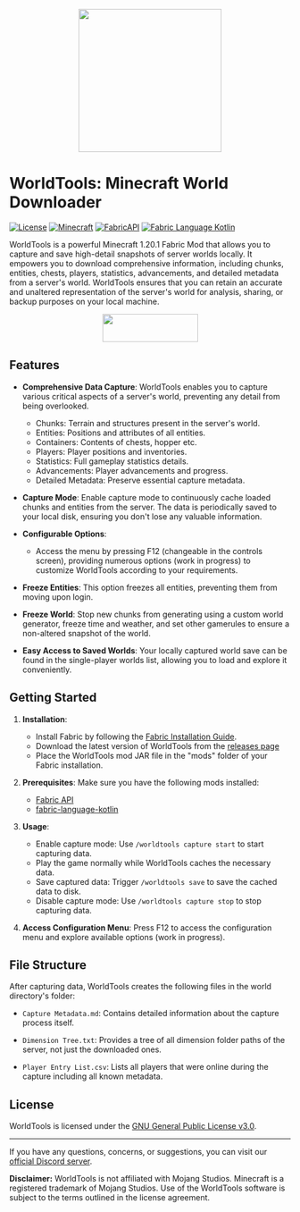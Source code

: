 <p><img style="display: block; margin-left: auto; margin-right: auto;" src="src/main/resources/assets/worldtools/WorldTools.png" alt="" width="256" height="256" ></p>

# WorldTools: Minecraft World Downloader

[![License](https://img.shields.io/badge/License-GPL%20v3-blue?style=for-the-badge&link=https://www.gnu.org/licenses/gpl-3.0.en.html)](https://www.gnu.org/licenses/gpl-3.0.en.html)
[![Minecraft](https://img.shields.io/badge/Minecraft-1.20.1-lime?style=for-the-badge&link=https://www.minecraft.net/)](https://www.minecraft.net/)
[![FabricAPI](https://img.shields.io/badge/FabricAPI-Required-orange?style=for-the-badge&link=https://modrinth.com/mod/fabric-api)](https://modrinth.com/mod/fabric-api)
[![Fabric Language Kotlin](https://img.shields.io/badge/Fabric%20Language%20Kotlin-Required-orange?style=for-the-badge&link=https://modrinth.com/mod/fabric-language-kotlin)](https://modrinth.com/mod/fabric-language-kotlin)

WorldTools is a powerful Minecraft 1.20.1 Fabric Mod
that allows you to capture and save high-detail snapshots of server worlds locally.
It empowers you to download comprehensive information, including chunks, entities,
chests, players, statistics, advancements, and detailed metadata from a server's world.
WorldTools ensures that you can retain an accurate and unaltered representation of the server's world for analysis,
sharing, or backup purposes on your local machine.
<p><a title="Fabric Language Kotlin" href="https://minecraft.curseforge.com/projects/fabric-language-kotlin" target="_blank" rel="noopener noreferrer"><img style="display: block; margin-left: auto; margin-right: auto;" src="https://i.imgur.com/c1DH9VL.png" alt="" width="171" height="50" /></a></p>

## Features

- **Comprehensive Data Capture**: WorldTools enables you to capture various critical aspects of a server's world, preventing any detail from being overlooked.
    - Chunks: Terrain and structures present in the server's world.
    - Entities: Positions and attributes of all entities.
    - Containers: Contents of chests, hopper etc.
    - Players: Player positions and inventories.
    - Statistics: Full gameplay statistics details.
    - Advancements: Player advancements and progress.
    - Detailed Metadata: Preserve essential capture metadata.

- **Capture Mode**: Enable capture mode to continuously cache loaded chunks and entities from the server. The data is periodically saved to your local disk, ensuring you don't lose any valuable information.

- **Configurable Options**:
    - Access the menu by pressing F12 (changeable in the controls screen), providing numerous options (work in progress) to customize WorldTools according to your requirements.

- **Freeze Entities**: This option freezes all entities, preventing them from moving upon login.

- **Freeze World**: Stop new chunks from generating using a custom world generator, freeze time and weather, and set other gamerules to ensure a non-altered snapshot of the world.

- **Easy Access to Saved Worlds**: Your locally captured world save can be found in the single-player worlds list, allowing you to load and explore it conveniently.

## Getting Started

1. **Installation**:
    - Install Fabric by following the [Fabric Installation Guide](https://fabricmc.net/wiki/install).
    - Download the latest version of WorldTools from the [releases page](https://github.com/Avanatiker/WorldTools/releases)
    - Place the WorldTools mod JAR file in the "mods" folder of your Fabric installation.

2. **Prerequisites**: Make sure you have the following mods installed:
    - [Fabric API](https://www.curseforge.com/minecraft/mc-mods/fabric-api)
    - [fabric-language-kotlin](https://www.curseforge.com/minecraft/mc-mods/fabric-language-kotlin)

3. **Usage**:
    - Enable capture mode: Use `/worldtools capture start` to start capturing data.
    - Play the game normally while WorldTools caches the necessary data.
    - Save captured data: Trigger `/worldtools save` to save the cached data to disk.
    - Disable capture mode: Use `/worldtools capture stop` to stop capturing data.

4. **Access Configuration Menu**: Press F12 to access the configuration menu and explore available options (work in progress).

## File Structure

After capturing data, WorldTools creates the following files in the world directory's folder:

- `Capture Metadata.md`: Contains detailed information about the capture process itself.

- `Dimension Tree.txt`: Provides a tree of all dimension folder paths of the server, not just the downloaded ones.

- `Player Entry List.csv`: Lists all players that were online during the capture including all known metadata.

## License

WorldTools is licensed under the [GNU General Public License v3.0](LICENSE.md).

---

If you have any questions, concerns, or suggestions, you can visit our [official Discord server](https://discord.gg/worldtools).

**Disclaimer:** WorldTools is not affiliated with Mojang Studios. Minecraft is a registered trademark of Mojang Studios. Use of the WorldTools software is subject to the terms outlined in the license agreement.
